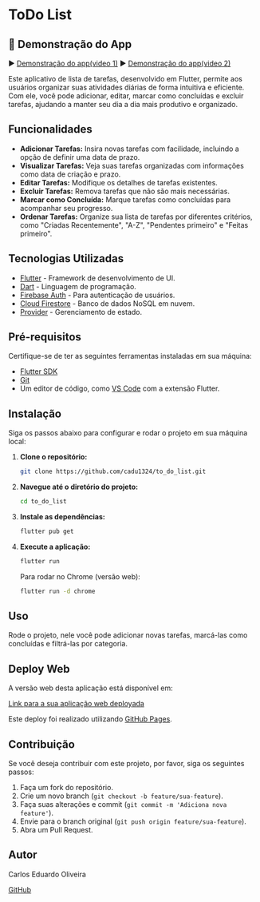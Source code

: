 # ToDo List 

## 🎥 Demonstração do App

▶️ [Demonstração do app(video 1)](gif1.gif)
▶️ [Demonstração do app(video 2)](gif2.gif)



Este aplicativo de lista de tarefas, desenvolvido em Flutter, permite aos usuários organizar suas atividades diárias de forma intuitiva e eficiente. Com ele, você pode adicionar, editar, marcar como concluídas e excluir tarefas, ajudando a manter seu dia a dia mais produtivo e organizado.

## Funcionalidades

*   **Adicionar Tarefas:** Insira novas tarefas com facilidade, incluindo a opção de definir uma data de prazo.
*   **Visualizar Tarefas:** Veja suas tarefas organizadas com informações como data de criação e prazo.
*   **Editar Tarefas:** Modifique os detalhes de tarefas existentes.
*   **Excluir Tarefas:** Remova tarefas que não são mais necessárias.
*   **Marcar como Concluída:** Marque tarefas como concluídas para acompanhar seu progresso.
*   **Ordenar Tarefas:** Organize sua lista de tarefas por diferentes critérios, como "Criadas Recentemente", "A-Z", "Pendentes primeiro" e "Feitas primeiro".

## Tecnologias Utilizadas

*   [Flutter](https://flutter.dev/) - Framework de desenvolvimento de UI.
*   [Dart](https://dart.dev/) - Linguagem de programação.
*   [Firebase Auth](https://firebase.google.com/docs/auth) - Para autenticação de usuários.
*   [Cloud Firestore](https://firebase.google.com/docs/firestore) - Banco de dados NoSQL em nuvem.
*   [Provider](https://pub.dev/packages/provider) - Gerenciamento de estado.

## Pré-requisitos

Certifique-se de ter as seguintes ferramentas instaladas em sua máquina:

*   [Flutter SDK](https://flutter.dev/docs/get-started/install)
*   [Git](https://git-scm.com/downloads)
*   Um editor de código, como [VS Code](https://code.visualstudio.com/) com a extensão Flutter.

## Instalação

Siga os passos abaixo para configurar e rodar o projeto em sua máquina local:

1.  **Clone o repositório:**
    ```bash
    git clone https://github.com/cadu1324/to_do_list.git
    ```
2.  **Navegue até o diretório do projeto:**
    ```bash
    cd to_do_list
    ```
3.  **Instale as dependências:**
    ```bash
    flutter pub get
    ```
4.  **Execute a aplicação:**
    ```bash
    flutter run
    ```
    Para rodar no Chrome (versão web):
    ```bash
    flutter run -d chrome
    ```

## Uso

Rode o projeto, nele você pode adicionar novas tarefas, marcá-las como concluídas e filtrá-las por categoria.

## Deploy Web

A versão web desta aplicação está disponível em:

[Link para a sua aplicação web deployada](https://SEU_USUARIO.github.io/SEU_REPOSITORIO/)

Este deploy foi realizado utilizando [GitHub Pages](https://pages.github.com/).

## Contribuição

Se você deseja contribuir com este projeto, por favor, siga os seguintes passos:

1.  Faça um fork do repositório.
2.  Crie um novo branch (`git checkout -b feature/sua-feature`).
3.  Faça suas alterações e commit (`git commit -m 'Adiciona nova feature'`).
4.  Envie para o branch original (`git push origin feature/sua-feature`).
5.  Abra um Pull Request.


## Autor

Carlos Eduardo Oliveira

[GitHub](https://github.com/cadu1324)